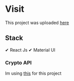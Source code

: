 # Visit

This project was uploaded [here](https://hr-crypto-tracker.netlify.app)

## Stack

✔ React Js
✔ Material UI

### Crypto API

Im using [this](https://www.coingecko.com/en/api) for this project
